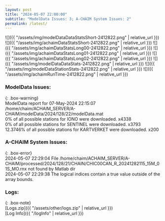 ```yaml
---
layout: post
title: "2024-05-07 22:00:00"
subtitle: "ModelData Issues: 3; A-CHAIM System Issues: 2"
permalink: /latest/
---
```


![]({{ "/assets/img/modelDataDataStatsShort-2412822.png" | relative_url }})
![]({{ "/assets/img/achaimDataStatsShort-2412822.png" | relative_url }})
![]({{ "/assets/img/achaimDataStatsLong00-2412822.png" | relative_url }})
![]({{ "/assets/img/achaimDataStatsLong01-2412822.png" | relative_url }})
![]({{ "/assets/img/achaimDataStatsLong02-2412822.png" | relative_url }})
![]({{ "/assets/img/modelDataDataStats-2412822.png" | relative_url }})
![]({{ "/assets/img/modelDataStationStats-2412822.png" | relative_url }})
![]({{ "/assets/img/achaimRunTime-2412822.png" | relative_url }})


### ModelData Issues:  
  
{: .box-warning}  
 ModelData report for 07-May-2024 22:15:07   
 /home/chaim/ACHAIM_SERVER/A-CHAIM/modelData/2024/128/22/modelData.mat   
 0% of all possible stations for IONO were downloaded. x4338   
 0% of all possible stations for SENTINEL were downloaded. x3793   
 12.3746% of all possible stations for KARTVERKET were downloaded. x200   
  
### A-CHAIM System Issues:  
  
{: .box-error}  
2024-05-07 22:29:04 File /home/chaim/ACHAIM_SERVER/A-CHAIM/processed/2024/128/21/CHAIN/CHIC00CAN_R_20241282115_15M_01S_MO.rnx not found by Matlab dir  
2024-05-07 22:29:38 The logical indices contain a true value outside of the array bounds.  

### Logs:  
  
{: .box-note}  
[Logs.zip]({{ "/assets/other/logs.zip" | relative_url }})  
[Log Info]({{ "/logInfo" | relative_url }})  
